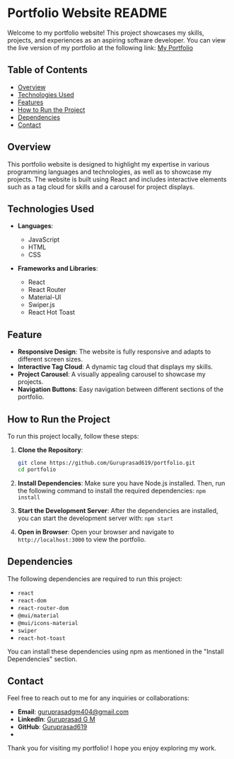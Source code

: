 # Portfolio Website README

Welcome to my portfolio website! This project showcases my skills, projects, and experiences as an aspiring software developer. You can view the live version of my portfolio at the following link:
[My Portfolio](https://guruprasad619.github.io/portfolio)

## Table of Contents

- [Overview](#overview)
- [Technologies Used](#technologies-used)
- [Features](#features)
- [How to Run the Project](#how-to-run-the-project)
- [Dependencies](#dependencies)
- [Contact](#contact)

## Overview
This portfolio website is designed to highlight my expertise in various programming languages and technologies, as well as to showcase my projects. The website is built using React and includes interactive elements such as a tag cloud for skills and a carousel for project displays.

## Technologies Used

- **Languages**:
  - JavaScript
  - HTML
  - CSS
  
- **Frameworks and Libraries**:
  - React
  - React Router
  - Material-UI
  - Swiper.js
  - React Hot Toast
 
## Feature

- **Responsive Design**: The website is fully responsive and adapts to different screen sizes.
- **Interactive Tag Cloud**: A dynamic tag cloud that displays my skills.
- **Project Carousel**: A visually appealing carousel to showcase my projects.
- **Navigation Buttons**: Easy navigation between different sections of the portfolio.
  
## How to Run the Project

To run this project locally, follow these steps:

1. **Clone the Repository**:
   ```bash
   git clone https://github.com/Guruprasad619/portfolio.git
   cd portfolio
   ```
   
2. **Install Dependencies**:
   Make sure you have Node.js installed. Then, run the following command to install the required       dependencies:
    `npm install`
   
3. **Start the Development Server**:
   After the dependencies are installed, you can start the development server with:
     `npm start`
   
4. **Open in Browser**:
   Open your browser and navigate to `http://localhost:3000` to view the portfolio.

   
## Dependencies

The following dependencies are required to run this project:

- `react`
- `react-dom`
- `react-router-dom`
- `@mui/material`
- `@mui/icons-material`
- `swiper`
- `react-hot-toast`
  
You can install these dependencies using npm as mentioned in the "Install Dependencies" section.

## Contact

Feel free to reach out to me for any inquiries or collaborations:
- **Email**: guruprasadgm404@gmail.com
- **LinkedIn**: [Guruprasad G M](https://linkedin.com/in/guruprasadgm)
- **GitHub**: [Guruprasad619](https://github.com/Guruprasad619)
- 
Thank you for visiting my portfolio! I hope you enjoy exploring my work.
